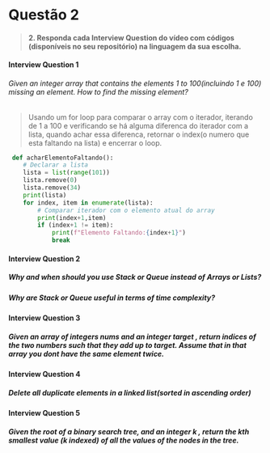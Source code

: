 # Questão 2
> #### 2. Responda cada Interview Question do vídeo com códigos (disponíveis no seu repositório) na linguagem da sua escolha.

#### Interview Question 1
###### Given an integer array that contains the elements 1 to 100(incluindo 1 e 100) missing an element. How to find the missing element?

> Usando um for loop para comparar o array com o iterador, iterando de 1 a 100 e verificando se há alguma diferenca do iterador com a lista, quando achar essa diferenca, retornar o index(o numero que esta faltando na lista) e encerrar o loop.

```python
 def acharElementoFaltando():
    # Declarar a lista
    lista = list(range(101))
    lista.remove(0)
    lista.remove(34)
    print(lista)
    for index, item in enumerate(lista):
        # Comparar iterador com o elemento atual do array
        print(index+1,item)
        if (index+1 != item):
            print(f"Elemento Faltando:{index+1}")
            break
```


#### Interview Question 2
##### Why and when should you use Stack or Queue instead of Arrays or Lists?
##### Why are Stack or Queue useful in terms of time complexity?


#### Interview Question 3
##### Given an array of integers nums and an integer target , return indices of the two numbers such that they add up to target. Assume that in that array you dont have the same element twice.


#### Interview Question 4
##### Delete all duplicate elements in a linked list(sorted in ascending order)

#### Interview Question 5
##### Given the root of a binary search tree, and an integer k , return the kth smallest value (k indexed) of all the values of the nodes in the tree.